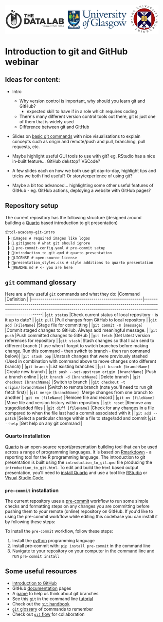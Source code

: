 ![The Data Lab, University of Glasgow, and University of Edinburgh combined logo](images/combined_logo.png)

# Introduction to git and GitHub webinar


## Ideas for content:

- Intro
	- Why version control is important, why should you learn git and GitHub?
		- expected skill to have if in a role which requires coding
	- There's many different version control tools out there, git is just one of them that is widely used
	- Difference between git and GitHub

- Slides on [basic git commands](https://docs.github.com/en/get-started/using-git/about-git#basic-git-commands) with nice visualisations to explain concepts such as origin and remote/push and pull, branching, pull requests, etc.

- Maybe highlight useful GUI tools to use with git? eg. RStudio has a nice in-built feature... GitHub dekstop? VSCode?

- A few slides each on how we both use git day-to-day, highlight tips and tricks we both find useful? Or story/experience of using git?

- Maybe a bit too advanced... highlighting some other useful features of GitHub - eg. GitHub actions, deploying a website with GitHub pages?

## Repository setup

The current repository has the following structure (designed around building a [Quarto](https://quarto.org/) based introduction to git presentation)

```
📦tdl-academy-git-intro
 ┣ 📂images # required images like logos
 ┣ 📜.gitignore # what git should ignore
 ┣ 📜.pre-commit-config.yaml # pre-commit setup
 ┣ 📜introduction_to_git.qmd # quarto presentation
 ┣ 📜LICENSE # open-source license
 ┣ 📜presentation_styles.css # style additions to quarto presentation
 ┗ 📜README.md # <- you are here
```

## `git` command glossary
Here are a few useful `git` commands and what they do:
|Command                                                  |Definition                                                                                                                                                                            |
|---------------------------------------------------------|--------------------------------------------------------------------------------------------------------------------------------------------------------------------------------------|
|`git status`                                             |Check current status of local repository - is it up to date?                                                                                                                          |
|`git pull`                                               |Pull changes from GitHub to local repository                                                                                                                                          |
|`git add [FileName]`                                     |Stage file for committing                                                                                                                                                             |
|`git commit -m [message]`                                |Commit staged changes to GitHub. Always add meaningful message.                                                                                                                       |
|`git push`                                               |Push committed changes to GitHub                                                                                                                                                      |
|`git fetch`                                              |Get latest version references for repository                                                                                                                                          |
|`git stash`                                              |Stash changes so that I can send to different branch ( I use when I forgot to switch branches before making change. Run this command - then switch to branch - then run command below)|
|`git stash pop`                                          |Unstash changes that were previously stashed (Used in combination with command above to move changes onto different branch)                                                           |
|`git branch`                                             |List existing branches                                                                                                                                                                |
|`git branch [branchName]`                                |Create new branch                                                                                                                                                                     |
|`git push --set-upstream origin [branchName]`            |Push a branch online                                                                                                                                                                  |
|`git branch -d [branchName]`                             |Delete branch                                                                                                                                                                         |
|`git checkout [branchName]`                              |Switch to branch                                                                                                                                                                      |
|`git checkout -t origin/[branchName]`                    |Switch to remote branch (note you'll need to run git fetch first)                                                                                                                     |
|`git merge [branchName]`                                 |Merge changes from one branch to another                                                                                                                                              |
|`git rm [fileName]`                                      |Remove file and record                                                                                                                                                                |
|`git mv [fileName]`                                      |Move file and version history within repository                                                                                                                                       |
|`git reset`                                              |Remove any staged/added files                                                                                                                                                         |
|`git diff [fileName]`                                    |Check for any changes in a file compared to when the file last had a commit associated with it                                                                                        |
|`git add --patch`                                        |Select a particular change within a file to stage/add and commit
|`git --help`                                             |Get help on any git command                                                                                                                                                           |

### Quarto installation

[Quarto](https://quarto.org/) is an open-source report/presentation building tool that can be used across a range of programming languages. It is based on [Rmarkdown](https://rmarkdown.rstudio.com/) - a reporting tool for the R programming language. The introduction to git presentation is built using the `introduction_to_git.qmd` file producing the `introduction_to_git.html`. To edit and build the `html` based output presentation, you'll need to [install Quarto](https://quarto.org/docs/get-started/) and use a tool like [RStudio](https://posit.co/downloads/) or [Visual Studio Code](https://code.visualstudio.com/).

### `pre-commit` installation

The current repository uses a [pre-commit](https://pre-commit.com/) workflow to run some simple checks and formatting steps on any changes you are committing before pushing them to your remote (online) repository on GitHub. If you'd like to using the pre-commit workflow while editing this codebase you can install it by following these steps:

To install the `pre-commit` workflow, follow these steps:
1. Install the [python](https://www.python.org/downloads/) programming language
2. Install pre-commit with: `pip install pre-commit` in the command line
3. Navigate to your repository on your computer in the command line and run `pre-commit install`

## Some useful resources

- [Introduction to GitHub](https://docs.github.com/en/get-started/start-your-journey/hello-world)
- GitHub [documentation](https://docs.github.com/en) pages
- A [game](https://learngitbranching.js.org/) to help us think about git branches
- See this `git` in the command line [tutorial](https://git-scm.com/book/en/v2/Getting-Started-The-Command-Line)
- Check out the [`git` handbook](https://guides.github.com/introduction/git-handbook/)
- [`git` glossary](https://github.com/datasciencecampus/gov-uk-rap-materials/blob/master/git-glossary/git-command-glossary.csv) of commands to remember
- Check out [`git` flow](https://www.alexhyett.com/git-flow-github-flow/) for collaboration
